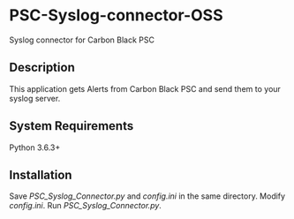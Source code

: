 # PSC-Syslog-connector-OSS
Syslog connector for Carbon Black PSC

## Description
This application gets Alerts from Carbon Black PSC and send them to your syslog server.

## System Requirements
Python 3.6.3+

## Installation
Save *PSC_Syslog_Connector.py* and *config.ini* in the same directory.
Modify *config.ini*.
Run *PSC_Syslog_Connector.py*.

